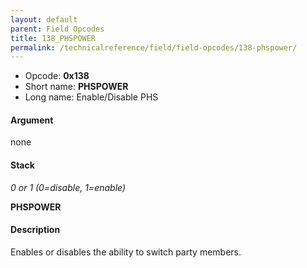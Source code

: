 ```yaml
---
layout: default
parent: Field Opcodes
title: 138_PHSPOWER
permalink: /technicalreference/field/field-opcodes/138-phspower/
---
```


-   Opcode: **0x138**
-   Short name: **PHSPOWER**
-   Long name: Enable/Disable PHS

#### Argument

none

#### Stack

  
*0 or 1 (0=disable, 1=enable)*

**PHSPOWER**

#### Description

Enables or disables the ability to switch party members.
